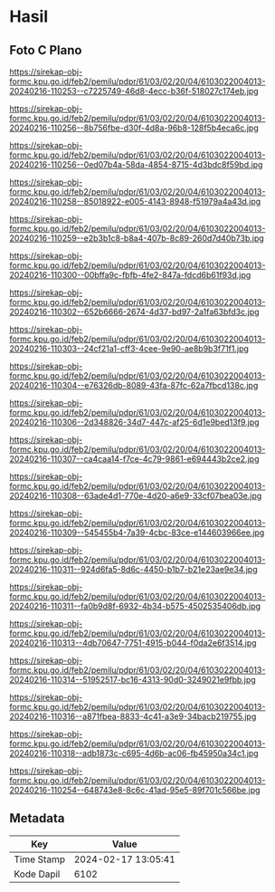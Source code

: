 # Hasil

## Foto C Plano

https://sirekap-obj-formc.kpu.go.id/feb2/pemilu/pdpr/61/03/02/20/04/6103022004013-20240216-110253--c7225749-46d8-4ecc-b36f-518027c174eb.jpg

https://sirekap-obj-formc.kpu.go.id/feb2/pemilu/pdpr/61/03/02/20/04/6103022004013-20240216-110256--8b756fbe-d30f-4d8a-96b8-128f5b4eca6c.jpg

https://sirekap-obj-formc.kpu.go.id/feb2/pemilu/pdpr/61/03/02/20/04/6103022004013-20240216-110256--0ed07b4a-58da-4854-8715-4d3bdc8f59bd.jpg

https://sirekap-obj-formc.kpu.go.id/feb2/pemilu/pdpr/61/03/02/20/04/6103022004013-20240216-110258--85018922-e005-4143-8948-f51979a4a43d.jpg

https://sirekap-obj-formc.kpu.go.id/feb2/pemilu/pdpr/61/03/02/20/04/6103022004013-20240216-110259--e2b3b1c8-b8a4-407b-8c89-260d7d40b73b.jpg

https://sirekap-obj-formc.kpu.go.id/feb2/pemilu/pdpr/61/03/02/20/04/6103022004013-20240216-110300--00bffa9c-fbfb-4fe2-847a-fdcd6b61f93d.jpg

https://sirekap-obj-formc.kpu.go.id/feb2/pemilu/pdpr/61/03/02/20/04/6103022004013-20240216-110302--652b6666-2674-4d37-bd97-2a1fa63bfd3c.jpg

https://sirekap-obj-formc.kpu.go.id/feb2/pemilu/pdpr/61/03/02/20/04/6103022004013-20240216-110303--24cf21a1-cff3-4cee-9e90-ae8b9b3f71f1.jpg

https://sirekap-obj-formc.kpu.go.id/feb2/pemilu/pdpr/61/03/02/20/04/6103022004013-20240216-110304--e76326db-8089-43fa-87fc-62a7fbcd138c.jpg

https://sirekap-obj-formc.kpu.go.id/feb2/pemilu/pdpr/61/03/02/20/04/6103022004013-20240216-110306--2d348826-34d7-447c-af25-6d1e9bed13f9.jpg

https://sirekap-obj-formc.kpu.go.id/feb2/pemilu/pdpr/61/03/02/20/04/6103022004013-20240216-110307--ca4caa14-f7ce-4c79-9861-e694443b2ce2.jpg

https://sirekap-obj-formc.kpu.go.id/feb2/pemilu/pdpr/61/03/02/20/04/6103022004013-20240216-110308--63ade4d1-770e-4d20-a6e9-33cf07bea03e.jpg

https://sirekap-obj-formc.kpu.go.id/feb2/pemilu/pdpr/61/03/02/20/04/6103022004013-20240216-110309--545455b4-7a39-4cbc-83ce-e144603966ee.jpg

https://sirekap-obj-formc.kpu.go.id/feb2/pemilu/pdpr/61/03/02/20/04/6103022004013-20240216-110311--924d6fa5-8d6c-4450-b1b7-b21e23ae9e34.jpg

https://sirekap-obj-formc.kpu.go.id/feb2/pemilu/pdpr/61/03/02/20/04/6103022004013-20240216-110311--fa0b9d8f-6932-4b34-b575-4502535406db.jpg

https://sirekap-obj-formc.kpu.go.id/feb2/pemilu/pdpr/61/03/02/20/04/6103022004013-20240216-110313--4db70647-7751-4915-b044-f0da2e6f3514.jpg

https://sirekap-obj-formc.kpu.go.id/feb2/pemilu/pdpr/61/03/02/20/04/6103022004013-20240216-110314--51952517-bc16-4313-90d0-3249021e9fbb.jpg

https://sirekap-obj-formc.kpu.go.id/feb2/pemilu/pdpr/61/03/02/20/04/6103022004013-20240216-110316--a871fbea-8833-4c41-a3e9-34bacb219755.jpg

https://sirekap-obj-formc.kpu.go.id/feb2/pemilu/pdpr/61/03/02/20/04/6103022004013-20240216-110318--adb1873c-c695-4d6b-ac06-fb45950a34c1.jpg

https://sirekap-obj-formc.kpu.go.id/feb2/pemilu/pdpr/61/03/02/20/04/6103022004013-20240216-110254--648743e8-8c6c-41ad-95e5-89f701c566be.jpg


## Metadata

| Key        | Value               |
| ---------- | ------------------- |
| Time Stamp | 2024-02-17 13:05:41 |
| Kode Dapil | 6102                |



